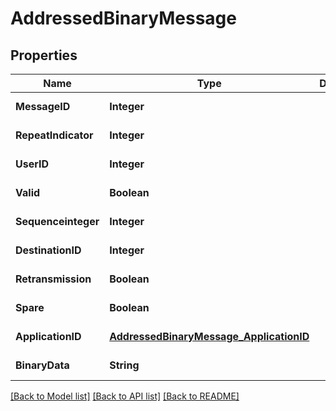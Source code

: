# AddressedBinaryMessage
## Properties

| Name | Type | Description | Notes |
|------------ | ------------- | ------------- | -------------|
| **MessageID** | **Integer** |  | [default to null] |
| **RepeatIndicator** | **Integer** |  | [default to null] |
| **UserID** | **Integer** |  | [default to null] |
| **Valid** | **Boolean** |  | [default to null] |
| **Sequenceinteger** | **Integer** |  | [default to null] |
| **DestinationID** | **Integer** |  | [default to null] |
| **Retransmission** | **Boolean** |  | [default to null] |
| **Spare** | **Boolean** |  | [default to null] |
| **ApplicationID** | [**AddressedBinaryMessage_ApplicationID**](AddressedBinaryMessage_ApplicationID.md) |  | [default to null] |
| **BinaryData** | **String** |  | [default to null] |

[[Back to Model list]](../README.md#documentation-for-models) [[Back to API list]](../README.md#documentation-for-api-endpoints) [[Back to README]](../README.md)


